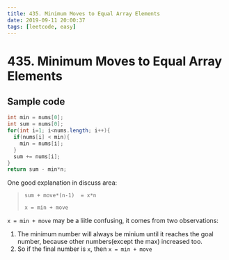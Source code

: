 ```yaml
---
title: 435. Minimum Moves to Equal Array Elements
date: 2019-09-11 20:00:37
tags: [leetcode, easy]
---
```


# 435. Minimum Moves to Equal Array Elements

## Sample code

```java
int min = nums[0];
int sum = nums[0];
for(int i=1; i<nums.length; i++){
  if(nums[i] < min){
    min = nums[i];
  }
  sum += nums[i];
}
return sum - min*n;
```

<!-- more -->

One good explanation in discuss area:

> `sum + move*(n-1)  = x*n`
>
> `x = min + move`

`x = min + move` may be a liitle confusing, it comes from two observations:

1. The minimum number will always be minium until it reaches the goal number, because other numbers(except the max)  increased too.
2. So if the final number is `x`, then `x = min + move` 